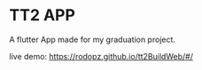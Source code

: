 # TT2 APP

A flutter App made for my graduation project.

live demo: https://rodopz.github.io/tt2BuildWeb/#/
